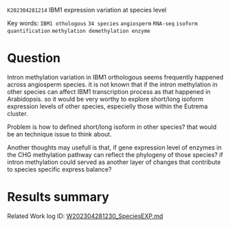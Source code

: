  `K202304281214` IBM1 expression variation at species level 
 
 Key words: `IBM1 othologous` `34 species` `angiosperm` `RNA-seq` `isoform quantification` `methylation demethylation enzyme` 
 
# Question

Intron methylation variation in IBM1 orthologous seems frequently happened across angiosperm species. it is not known that if the intron
methylation in other species can affect IBM1 transcription process as that happened in Arabidopsis. so it would be very worthy to explore 
short/long isoform expression levels of other species, especielly those within the Eutrema cluster.

Problem is how to defined short/long isoform in other species? that would be an technique issue to think about.

Another thoughts may usefull is that, if gene expression level of enzymes in the CHG methylation pathway can reflect the phylogeny of those species?
if intron methylation could served as another layer of changes that contribute to species specific express balance?

# Results summary  

Related Work log ID: [W202304281230_SpeciesEXP.md](https://github.com/yz46606/Working_record/blob/main/W202304281230_SpeciesEXP.md)

